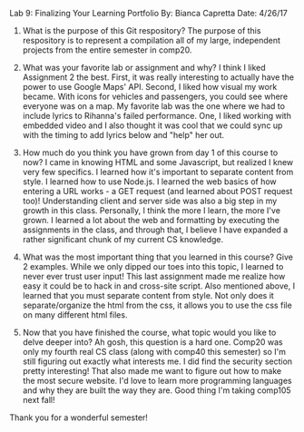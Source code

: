 Lab 9: Finalizing Your Learning Portfolio
By: Bianca Capretta
Date: 4/26/17

1. What is the purpose of this Git respository?
The purpose of this respository is to represent a compilation all of my large, 
independent projects from the entire semester in comp20.

2. What was your favorite lab or assignment and why?
I think I liked Assignment 2 the best. First, it was really interesting to actually
have the power to use Google Maps' API. Second, I liked how visual my work became.
With icons for vehicles and passengers, you could see where everyone was on a map.
My favorite lab was the one where we had to include lyrics to Rihanna's failed performance.
One, I liked working with embedded video and I also thought it was cool that we
could sync up with the timing to add lyrics below and "help" her out.

3. How much do you think you have grown from day 1 of this course to now?
I came in knowing HTML and some Javascript, but realized I knew very few specifics.
I learned how it's important to separate content from style. I learned how to
use Node.js. I learned the web basics of how entering a URL works - a GET
request (and learned about POST request too)! Understanding client and server
side was also a big step in my growth in this class. 
Personally, I think the more I learn, the more I've grown. I learned a lot about
the web and formatting by executing the assignments in the class, and through that,
I believe I have expanded a rather significant chunk of my current CS knowledge.

4. What was the most important thing that you learned in this course? Give 2 examples.
While we only dipped our toes into this topic, I learned to never ever trust 
user input! This last assignment made me realize how easy it could be to
hack in and cross-site script. Also mentioned above, I learned that you must
separate content from style. Not only does it separate/organize the html from the css,
it allows you to use the css file on many different html files.

5. Now that you have finished the course, what topic would you like to delve deeper into?
Ah gosh, this question is a hard one. Comp20 was only my fourth real CS class 
(along with comp40 this semester) so I'm still figuring out exactly what interests
me. I did find the security section pretty interesting! That also made me want to figure
out how to make the most secure website. I'd love to learn more programming languages
and why they are built the way they are. Good thing I'm taking comp105 next fall!

Thank you for a wonderful semester!  